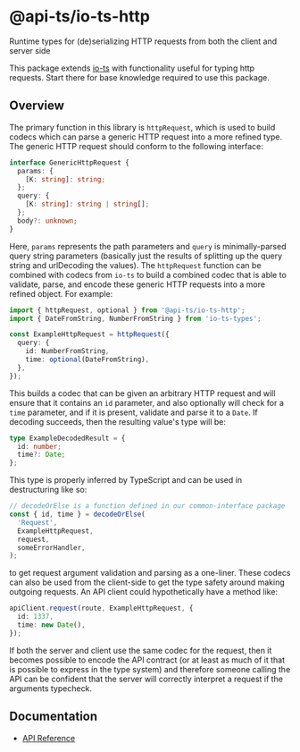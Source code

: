 # @api-ts/io-ts-http

Runtime types for (de)serializing HTTP requests from both the client and server side

This package extends [io-ts](https://github.com/gcanti/io-ts) with functionality useful
for typing http requests. Start there for base knowledge required to use this package.

## Overview

The primary function in this library is `httpRequest`, which is used to build codecs
which can parse a generic HTTP request into a more refined type. The generic HTTP
request should conform to the following interface:

```typescript
interface GenericHttpRequest {
  params: {
    [K: string]: string;
  };
  query: {
    [K: string]: string | string[];
  };
  body?: unknown;
}
```

Here, `params` represents the path parameters and `query` is minimally-parsed query
string parameters (basically just the results of splitting up the query string and
urlDecoding the values). The `httpRequest` function can be combined with codecs from
`io-ts` to build a combined codec that is able to validate, parse, and encode these
generic HTTP requests into a more refined object. For example:

```typescript
import { httpRequest, optional } from '@api-ts/io-ts-http';
import { DateFromString, NumberFromString } from 'io-ts-types';

const ExampleHttpRequest = httpRequest({
  query: {
    id: NumberFromString,
    time: optional(DateFromString),
  },
});
```

This builds a codec that can be given an arbitrary HTTP request and will ensure that it
contains an `id` parameter, and also optionally will check for a `time` parameter, and
if it is present, validate and parse it to a `Date`. If decoding succeeds, then the
resulting value's type will be:

```typescript
type ExampleDecodedResult = {
  id: number;
  time?: Date;
};
```

This type is properly inferred by TypeScript and can be used in destructuring like so:

```typescript
// decodeOrElse is a function defined in our common-interface package
const { id, time } = decodeOrElse(
  'Request',
  ExampleHttpRequest,
  request,
  someErrorHandler,
);
```

to get request argument validation and parsing as a one-liner. These codecs can also be
used from the client-side to get the type safety around making outgoing requests. An API
client could hypothetically have a method like:

```typescript
apiClient.request(route, ExampleHttpRequest, {
  id: 1337,
  time: new Date(),
});
```

If both the server and client use the same codec for the request, then it becomes
possible to encode the API contract (or at least as much of it that is possible to
express in the type system) and therefore someone calling the API can be confident that
the server will correctly interpret a request if the arguments typecheck.

## Documentation

- [API Reference](https://github.com/BitGo/api-ts/blob/master/packages/io-ts-http/docs/apiReference.md)
